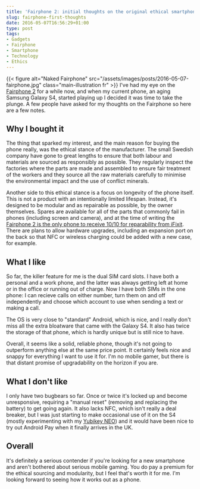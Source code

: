 ```yaml
---
title: 'Fairphone 2: initial thoughts on the original ethical smartphone'
slug: fairphone-first-thoughts
date: 2016-05-07T16:56:29+01:00
type: post
tags:
- Gadgets
- Fairphone
- Smartphone
- Technology
- Ethics
---
```


<!-- ![Naked Fairphone](/assets/images/posts/2016-05-07-fairphone.jpg){:.main-illustration} -->
{{< figure alt="Naked Fairphone" src="/assets/images/posts/2016-05-07-fairphone.jpg" class="main-illustration fr" >}}
I've had my eye on the [Fairphone 2](https://www.fairphone.com/) for a while now, and when my current phone, an aging Samsung Galaxy S4, started playing up I decided it was time to take the plunge. A few people have asked for my thoughts on the Fairphone so here are a few notes.

## Why I bought it

The thing that sparked my interest, and the main reason for buying the phone really, was the ethical stance of the manufacturer. The small Swedish company have gone to great lengths to ensure that both labour and materials are sourced as responsibly as possible. They regularly inspect the factories where the parts are made and assembled to ensure fair treatment of the workers and they source all the raw materials carefully to minimise the environmental impact and the use of conflict minerals.

Another side to this ethical stance is a focus on longevity of the phone itself. This is not a product with an intentionally limited lifespan. Instead, it's designed to be modular and as repairable as possible, by the owner themselves. Spares are available for all of the parts that commonly fail in phones (including screen and camera), and at the time of writing the [Fairphone 2 is the only phone to receive 10/10 for reparability from iFixit](https://www.ifixit.com/Teardown/Fairphone+2+Teardown/52523). There are plans to allow hardware upgrades, including an expansion port on the back so that NFC or wireless charging could be added with a new case, for example.

## What I like

So far, the killer feature for me is the dual SIM card slots. I have both a personal and a work phone, and the latter was always getting left at home or in the office or running out of charge. Now I have both SIMs in the one phone: I can recieve calls on either number, turn them on and off independently and choose which account to use when sending a text or making a call.

The OS is very close to "standard" Android, which is nice, and I really don't miss all the extra bloatware that came with the Galaxy S4. It also has twice the storage of that phone, which is hardly unique but is still nice to have.

Overall, it seems like a solid, reliable phone, though it's not going to outperform anything else at the same price point. It certainly feels nice and snappy for everything I want to use it for. I'm no mobile gamer, but there is that distant promise of upgradability on the horizon if you are.

## What I don't like

I only have two bugbears so far. Once or twice it's locked up and become unresponsive, requiring a "manual reset" (removing and replacing the battery) to get going again. It also lacks NFC, which isn't really a deal breaker, but I was just starting to make occasional use of it on the S4 (mostly experimenting with my [Yubikey NEO](https://www.yubico.com/products/yubikey-hardware/yubikey-neo/)) and it would have been nice to try out Android Pay when it finally arrives in the UK.

## Overall

It's definitely a serious contender if you're looking for a new smartphone and aren't bothered about serious mobile gaming. You do pay a premium for the ethical sourcing and modularity, but I feel that's worth it for me. I'm looking forward to seeing how it works out as a phone.
